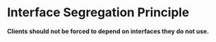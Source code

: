# Interface Segregation Principle

**Clients should not be forced to depend on interfaces they do not use.**
